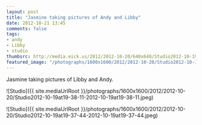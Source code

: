 ```yaml
---
layout: post
title: "Jasmine taking pictures of Andy and Libby"
date: 2012-10-21 13:45
comments: false
tags: 
- andy
- Libby
- studio
thumbsrc: http://media.eick.us/2012/2012-10-20/640x640/Studio2012-10-19at19-38-11-2012-10-19at19-38-11.jpeg
featured_image: "/photographs/1600x1600/2012/2012-10-20/Studio2012-10-19at19-38-11-2012-10-19at19-38-11.jpeg"
---
```

Jasmine taking pictures of Libby and Andy.

![Studio]({{ site.mediaUrlRoot }}/photographs/1600x1600/2012/2012-10-20/Studio2012-10-19at19-38-11-2012-10-19at19-38-11.jpeg)


![Studio]({{ site.mediaUrlRoot }}/photographs/1600x1600/2012/2012-10-20/Studio2012-10-19at19-37-44-2012-10-19at19-37-44.jpeg)

